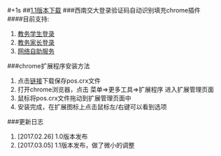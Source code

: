 #+1s
##[1.1版本下载](https://github.com/wzbazinga/pos/raw/master/pos.crx)
###西南交大登录验证码自动识别填充chrome插件  
####目前支持:
1. [教务学生登录](http://jiaowu.swjtu.edu.cn/service/login.jsp?user_type=student)  
2. [教务家长登录](http://dean.swjtu.edu.cn/service/login.jsp?user_type=genearch)  
3. [网络自助服务](http://service.swjtu.edu.cn:8080/selfservice/)  

###chrome扩展程序安装方法
1. 点击[链接](https://github.com/wzbazinga/pos/raw/master/pos.crx)下载保存pos.crx文件
2. 打开chrome浏览器，点击 菜单=>更多工具=>扩展程序 进入扩展管理页面
3. 鼠标将pos.crx文件拖动到扩展管理页面中
4. 安装完成，在扩展图标上点击鼠标左/右键可以看到选项

###更新日志
1. [2017.02.26] 1.0版本发布  
2. [2017.03.05] 1.1版本发布，做了微小的调整